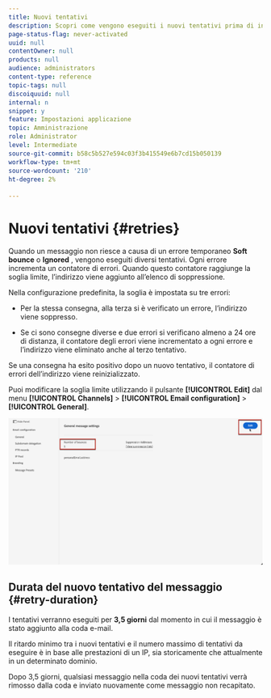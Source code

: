 ```yaml
---
title: Nuovi tentativi
description: Scopri come vengono eseguiti i nuovi tentativi prima di inviare un indirizzo all’elenco di soppressione
page-status-flag: never-activated
uuid: null
contentOwner: null
products: null
audience: administrators
content-type: reference
topic-tags: null
discoiquuid: null
internal: n
snippet: y
feature: Impostazioni applicazione
topic: Amministrazione
role: Administrator
level: Intermediate
source-git-commit: b58c5b527e594c03f3b415549e6b7cd15b050139
workflow-type: tm+mt
source-wordcount: '210'
ht-degree: 2%

---
```



# Nuovi tentativi {#retries}

Quando un messaggio non riesce a causa di un errore temporaneo **Soft bounce** o **Ignored** , vengono eseguiti diversi tentativi. Ogni errore incrementa un contatore di errori. Quando questo contatore raggiunge la soglia limite, l’indirizzo viene aggiunto all’elenco di soppressione.

Nella configurazione predefinita<!--so can you edit this setting or not?? contradictory information was given-->, la soglia è impostata su tre errori:

* Per la stessa consegna, alla terza si è verificato un errore, l’indirizzo viene soppresso.

* Se ci sono consegne diverse e due errori si verificano almeno a 24 ore di distanza, il contatore degli errori viene incrementato a ogni errore e l’indirizzo viene eliminato anche al terzo tentativo.

Se una consegna ha esito positivo dopo un nuovo tentativo, il contatore di errori dell’indirizzo viene reinizializzato.

Puoi modificare la soglia limite utilizzando il pulsante **[!UICONTROL Edit]** dal menu **[!UICONTROL Channels]** > **[!UICONTROL Email configuration]** > **[!UICONTROL General]**.<!--currently you can edit this in staging // now I see in UI: Suppression rule > Bounce days??? > 4-->

![](../assets/retries-edition.png)

## Durata del nuovo tentativo del messaggio {#retry-duration}

I tentativi verranno eseguiti per **3,5 giorni** dal momento in cui il messaggio è stato aggiunto alla coda e-mail.

Il ritardo minimo tra i nuovi tentativi e il numero massimo di tentativi da eseguire è <!--managed by the Enhanced MTA,--> in base alle prestazioni di un IP, sia storicamente che attualmente in un determinato dominio.

Dopo 3,5 giorni, qualsiasi messaggio nella coda dei nuovi tentativi verrà rimosso dalla coda e inviato nuovamente come messaggio non recapitato.<!--???-->